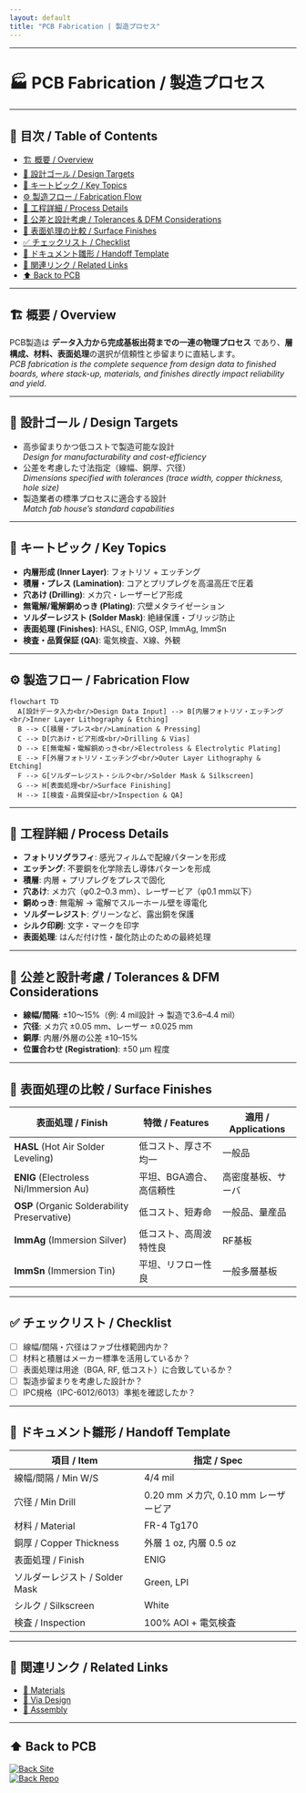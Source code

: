 ```yaml
---
layout: default
title: "PCB Fabrication | 製造プロセス"
---
```


---

# 🏭 PCB Fabrication / 製造プロセス

---

## 📑 目次 / Table of Contents
- [🏗 概要 / Overview](#-概要--overview)  
- [🎯 設計ゴール / Design Targets](#-設計ゴール--design-targets)  
- [🔑 キートピック / Key Topics](#-キートピック--key-topics)  
- [⚙️ 製造フロー / Fabrication Flow](#️-製造フロー--fabrication-flow)  
- [🧱 工程詳細 / Process Details](#-工程詳細--process-details)  
- [🧮 公差と設計考慮 / Tolerances & DFM Considerations](#-公差と設計考慮--tolerances--dfm-considerations)  
- [🔧 表面処理の比較 / Surface Finishes](#-表面処理の比較--surface-finishes)  
- [✅ チェックリスト / Checklist](#-チェックリスト--checklist)  
- [🧭 ドキュメント雛形 / Handoff Template](#-ドキュメント雛形--handoff-template)  
- [🔗 関連リンク / Related Links](#-関連リンク--related-links)  
- [⬆️ Back to PCB](#️-back-to-pcb)  

---

## 🏗 概要 / Overview
PCB製造は **データ入力から完成基板出荷までの一連の物理プロセス** であり、**層構成、材料、表面処理**の選択が信頼性と歩留まりに直結します。  
*PCB fabrication is the complete sequence from design data to finished boards, where stack-up, materials, and finishes directly impact reliability and yield.*

---

## 🎯 設計ゴール / Design Targets
- 高歩留まりかつ低コストで製造可能な設計  
  *Design for manufacturability and cost-efficiency*  
- 公差を考慮した寸法指定（線幅、銅厚、穴径）  
  *Dimensions specified with tolerances (trace width, copper thickness, hole size)*  
- 製造業者の標準プロセスに適合する設計  
  *Match fab house’s standard capabilities*  

---

## 🔑 キートピック / Key Topics
- **内層形成 (Inner Layer)**: フォトリソ + エッチング  
- **積層・プレス (Lamination)**: コアとプリプレグを高温高圧で圧着  
- **穴あけ (Drilling)**: メカ穴・レーザービア形成  
- **無電解/電解銅めっき (Plating)**: 穴壁メタライゼーション  
- **ソルダーレジスト (Solder Mask)**: 絶縁保護・ブリッジ防止  
- **表面処理 (Finishes)**: HASL, ENIG, OSP, ImmAg, ImmSn  
- **検査・品質保証 (QA)**: 電気検査、X線、外観  

---

## ⚙️ 製造フロー / Fabrication Flow

```mermaid
flowchart TD
  A[設計データ入力<br/>Design Data Input] --> B[内層フォトリソ・エッチング<br/>Inner Layer Lithography & Etching]
  B --> C[積層・プレス<br/>Lamination & Pressing]
  C --> D[穴あけ・ビア形成<br/>Drilling & Vias]
  D --> E[無電解・電解銅めっき<br/>Electroless & Electrolytic Plating]
  E --> F[外層フォトリソ・エッチング<br/>Outer Layer Lithography & Etching]
  F --> G[ソルダーレジスト・シルク<br/>Solder Mask & Silkscreen]
  G --> H[表面処理<br/>Surface Finishing]
  H --> I[検査・品質保証<br/>Inspection & QA]
```

---

## 🧱 工程詳細 / Process Details
- **フォトリソグラフィ**: 感光フィルムで配線パターンを形成  
- **エッチング**: 不要銅を化学除去し導体パターンを形成  
- **積層**: 内層 + プリプレグをプレスで固化  
- **穴あけ**: メカ穴（φ0.2–0.3 mm）、レーザービア（φ0.1 mm以下）  
- **銅めっき**: 無電解 → 電解でスルーホール壁を導電化  
- **ソルダーレジスト**: グリーンなど、露出銅を保護  
- **シルク印刷**: 文字・マークを印字  
- **表面処理**: はんだ付け性・酸化防止のための最終処理  

---

## 🧮 公差と設計考慮 / Tolerances & DFM Considerations
- **線幅/間隔**: ±10〜15%（例: 4 mil設計 → 製造で3.6–4.4 mil）  
- **穴径**: メカ穴 ±0.05 mm、レーザー ±0.025 mm  
- **銅厚**: 内層/外層の公差 ±10–15%  
- **位置合わせ (Registration)**: ±50 µm 程度  

---

## 🔧 表面処理の比較 / Surface Finishes

| 表面処理 / Finish | 特徴 / Features | 適用 / Applications |
|--------------------|-----------------|----------------------|
| **HASL** (Hot Air Solder Leveling) | 低コスト、厚さ不均一 | 一般品 |
| **ENIG** (Electroless Ni/Immersion Au) | 平坦、BGA適合、高信頼性 | 高密度基板、サーバ |
| **OSP** (Organic Solderability Preservative) | 低コスト、短寿命 | 一般品、量産品 |
| **ImmAg** (Immersion Silver) | 低コスト、高周波特性良 | RF基板 |
| **ImmSn** (Immersion Tin) | 平坦、リフロー性良 | 一般多層基板 |

---

## ✅ チェックリスト / Checklist
- [ ] 線幅/間隔・穴径はファブ仕様範囲内か？  
- [ ] 材料と積層はメーカー標準を活用しているか？  
- [ ] 表面処理は用途（BGA, RF, 低コスト）に合致しているか？  
- [ ] 製造歩留まりを考慮した設計か？  
- [ ] IPC規格（IPC-6012/6013）準拠を確認したか？  

---

## 🧭 ドキュメント雛形 / Handoff Template
| 項目 / Item | 指定 / Spec |
|---|---|
| 線幅/間隔 / Min W/S | 4/4 mil |
| 穴径 / Min Drill | 0.20 mm メカ穴, 0.10 mm レーザービア |
| 材料 / Material | FR-4 Tg170 |
| 銅厚 / Copper Thickness | 外層 1 oz, 内層 0.5 oz |
| 表面処理 / Finish | ENIG |
| ソルダーレジスト / Solder Mask | Green, LPI |
| シルク / Silkscreen | White |
| 検査 / Inspection | 100% AOI + 電気検査 |

---

## 🔗 関連リンク / Related Links
- [📖 Materials](./materials.md)  
- [📖 Via Design](./via-design.md)  
- [📖 Assembly](./assembly.md)  

---

## ⬆️ Back to PCB
[![Back Site](https://img.shields.io/badge/⬆️%20Back-Site-brightgreen?logo=githubpages)](https://samizo-aitl.github.io/Edusemi-Plus/Assembly-Integration/PCB/)  
[![Back Repo](https://img.shields.io/badge/⬆️%20Back-Repo-blue?logo=github)](https://github.com/Samizo-AITL/Edusemi-Plus/tree/main/Assembly-Integration/PCB)
